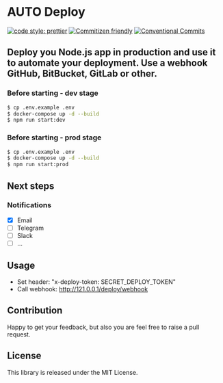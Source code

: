 # AUTO Deploy

[![code style: prettier](https://img.shields.io/badge/code_style-prettier-ff69b4.svg)](http://prettier.io) [![Commitizen friendly](https://img.shields.io/badge/commitizen-friendly-brightgreen.svg)](http://commitizen.github.io/cz-cli/) [![Conventional Commits](https://img.shields.io/badge/Conventional%20Commits-1.0.0-yellow.svg)](https://conventionalcommits.org)

## Deploy you Node.js app in production and use it to automate your deployment. Use a webhook GitHub, BitBucket, GitLab or other.

### Before starting - dev stage
```bash
$ cp .env.example .env
$ docker-compose up -d --build
$ npm run start:dev
```

### Before starting - prod stage
```bash
$ cp .env.example .env
$ docker-compose up -d --build
$ npm run start:prod
```

## Next steps
### Notifications
  - [x] Email
  - [ ] Telegram
  - [ ] Slack
  - [ ] ...

## Usage

- Set header: "x-deploy-token: SECRET_DEPLOY_TOKEN"
- Сall webhook: http://121.0.0.1/deploy/webhook

## Contribution

Happy to get your feedback, but also you are feel free to raise a pull request.

## License

This library is released under the MIT License.
